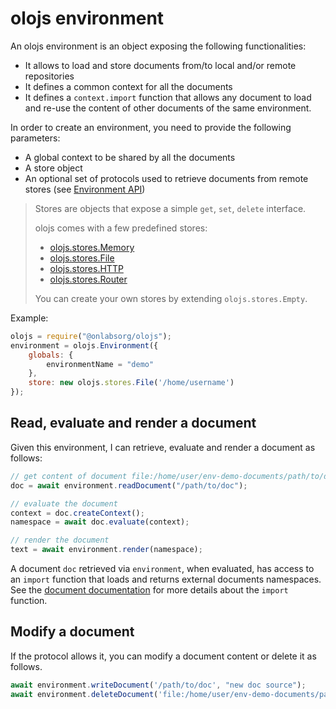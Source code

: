 olojs environment
================================================================================
An olojs environment is an object exposing the following functionalities:

- It allows to load and store documents from/to local and/or remote repositories
- It defines a common context for all the documents
- It defines a `context.import` function that allows any document to load and
  re-use the content of other documents of the same environment.
  
In order to create an environment, you need to provide the following 
parameters:

- A global context to be shared by all the documents
- A store object
- An optional set of protocols used to retrieve documents from remote stores
  (see [Environment API](./api/environment.md))

>   Stores are objects that expose a simple `get`, `set`, `delete` interface.
>     
>   olojs comes with a few predefined stores:
>   * [olojs.stores.Memory](./api/memory-store.md)
>   * [olojs.stores.File](./api/file-store.md)
>   * [olojs.stores.HTTP](./api/http-store.md)
>   * [olojs.stores.Router](./api/router-store.md)
>     
>   You can create your own stores by extending `olojs.stores.Empty`.

Example:

```js
olojs = require("@onlabsorg/olojs");
environment = olojs.Environment({
    globals: {
        environmentName = "demo"
    },
    store: new olojs.stores.File('/home/username')
});
```

Read, evaluate and render a document
--------------------------------------------------------------------------------
Given this environment, I can retrieve, evaluate and render a document as
follows:

```js
// get content of document file:/home/user/env-demo-documents/path/to/doc.olo
doc = await environment.readDocument("/path/to/doc");   

// evaluate the document
context = doc.createContext();
namespace = await doc.evaluate(context);

// render the document
text = await environment.render(namespace);
```

A document `doc` retrieved via `environment`, when evaluated, has access to an
`import` function that loads and returns external documents namespaces. See
the [document documentation](./document.md) for more details about the `import`
function.


Modify a document
--------------------------------------------------------------------------------
If the protocol allows it, you can modify a document content or delete it as
follows.

```js
await environment.writeDocument('/path/to/doc', "new doc source");
await environment.deleteDocument('file:/home/user/env-demo-documents/path/to/doc'");
```
